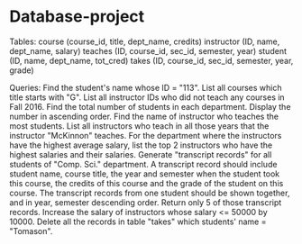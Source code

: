 # Database-project
Tables:
course (course_id, title, dept_name, credits)
instructor (ID, name, dept_name, salary)
teaches (ID, course_id, sec_id, semester, year)
student (ID, name, dept_name, tot_cred)
takes (ID, course_id, sec_id, semester, year, grade)

Queries:
Find the student's name whose ID = "113".
List all courses which title starts with "G".
List all instructor IDs who did not teach any courses in Fall 2016.
Find the total number of students in each department. Display the number in ascending order.
Find the name of instructor who teaches the most students.
List all instructors who teach in all those years that the instructor "McKinnon" teaches.
For the department where the instructors have the highest average salary, list the top 2 instructors who have the highest salaries and their salaries.
Generate "transcript records" for all students of "Comp. Sci." department. A transcript record should include student name, course title, the year and semester when the student took this course, the credits of this course and the grade of the student on this course. The transcript records from one student should be shown together, and in year, semester descending order. Return only 5 of those transcript records.
Increase the salary of instructors whose salary <= 50000 by 10000.
Delete all the records in table "takes" which students' name = "Tomason".
